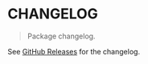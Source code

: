 # CHANGELOG

> Package changelog.

See [GitHub Releases](https://github.com/stdlib-js/string-base-starts-with/releases) for the changelog.